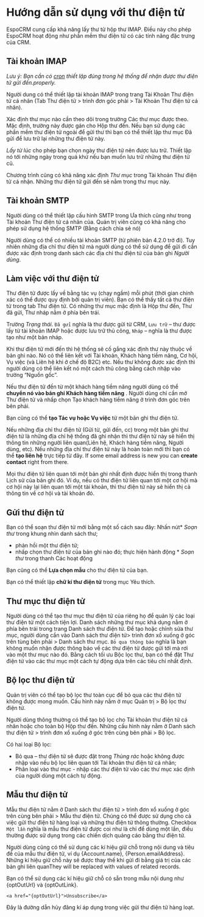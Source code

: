 # Hướng dẫn sử dụng với thư điện tử

EspoCRM cung cấp khả năng lấy thư từ hộp thư IMAP. Điều này cho phép EspoCRM hoạt động như phần mềm thư điện tử có các tính năng đặc trưng của CRM.

## Tài khoản IMAP

*Lưu ý: Bạn cần có [cron](https://github.com/espocrm/documentation/blob/master/administration/server-configuration.md#setup-a-crontab) thiết lập đúng trong hệ thống để nhận được thư điện tử gửi đến.properly.*

Người dung có thể thiết lập tài khoản IMAP trong trang Tài Khoản Thư điện tử cá nhân (Tab Thư điện tử > trình đơn góc phải > Tài Khoản Thư điện tử cá nhân).

Xác định thư mục nào cần theo dõi trong trường Các thư mục được theo. Mặc định, trường này được gán cho Hộp thư đến. Nếu bạn sử dụng các phần mềm thư điện tử ngoài để gửi thư thì bạn có thể thiết lập thư mục Đã gửi để lưu trữ lại những thư điện tử này.

*Lấy từ lúc* cho phép bạn chọn ngày thư điện tử nên được lưu trữ. Thiết lập nó tới những ngày trong quá khứ nếu bạn muốn lưu trữ những thư điện tử cũ.

Chương trình cũng có khả năng xác định *Thư mục* trong Tài khoản Thư điện tử cá nhận. Những thư điện tử gửi đến sẽ nằm trong thư mục này.

## Tài khoản SMTP

Người dùng có thể thiết lập cấu hình SMTP trong Ưa thích cũng như trong Tài khoản Thư điện tử cá nhân của. Quản trị viên cũng có khả năng cho phép sử dụng hệ thống SMTP (Bằng cách chia sẻ nó)

Người dùng có thể có nhiều tài khoản SMTP (từ phiên bản 4.2.0 trở đi). Tuy nhiên những địa chỉ thư điện tử mà người dùng có thể sử dụng để gửi đi cần được xác định trong danh sách các địa chỉ thư điện tử của bản ghi *Người dùng*.

## Làm việc với thư điện tử

Thư điện tử được lấy về bằng tác vụ (chạy ngầm) mỗi phút (thời gian chính xác có thể được quy định bởi quản trị viên).
Bạn có thể thấy tất cả thư điện tử trong tab Thư điện tử. Có những thư mục mặc định là Hộp thư đến, Thư đã gửi, Thư nháp nằm ở phía bên trái.

Trường *Trạng thái*. `Đã gửi` nghĩa là thư được gửi từ CRM, `Lưu trữ` – thư được lấy từ tài khoản IMAP hoặc được lưu trữ thủ công, `Nháp` – nghĩa là thư được tạo như một bản nháp.

Khi thư điện tử mới đến thì hệ thống sẽ cố gắng xác định thư này thuộc về bản ghi nào. Nó có thể liên kết với Tài khoản, Khách hàng tiềm năng, Cơ hội, Vụ việc (và Liên hệ khi ở chế độ B2C) etc. Nếu thư không được xác định thì người dùng có thể liên kết nó một cách thủ công bằng cách nhập vào trường “Nguồn gốc”.

Nếu thư điện tử đến từ một khách hàng tiềm năng người dùng có thể **chuyển nó vào bản ghi Khách hàng tiềm năng** . Người dùng chỉ cần mở Thư điện tử và nhấp chọn Tạo khách hàng tiềm năng ở trình đơn góc trên bên phải.

Bạn cũng có thể **tạo Tác vụ hoặc Vụ việc** từ một bản ghi thư điện tử.

Nếu những địa chỉ thư điện tử (Gửi từ, gửi đến, cc) trong một bản ghi thư điện tử là những địa chỉ hệ thống đã ghi nhận thì thư điện tử này sẽ hiển thị thông tin những người liên quan(Liên hệ, Khách hàng tiềm năng, Người dùng, etc). Nếu những địa chỉ thư điện tử này là hoàn toàn mới thì bạn có thể **tạo liên hệ** trực tiếp từ đây. If some email address is new you can **create contact** right from there.

Mọi thư điện tử liên quan tới một bản ghi nhất định được hiển thị trong thanh Lịch sử của bản ghi đó. Ví dụ, nếu có thư điện tử liên quan tới một cơ hội mà cơ hội này lại liên quan tới một tài khoản, thì thư điện tử này sẽ hiển thị cả thông tin về cơ hội và tài khoản đó. 
## Gửi thư điện tử

Bạn có thể soạn thư điện tử mới bằng một số cách sau đây:
Nhấn nút* *Soạn thư* trong khung nhìn danh sách thư;
* phản hồi một thư điện tử;
* nhấp chọn thư điện tử của bản ghi nào đó;
thực hiện hành động * *Soạn thư* trong thanh Các hoạt động

Bạn cũng có thể **Lựa chọn mẫu** cho thư điện tử của bạn.

Bạn có thể thiết lập **chữ kí thư điện tử** trong mục Yêu thích.

## Thư mục thư điện tử

Người dùng có thể tạo thư mục thư điện tử của riêng họ để quản lý các loại thư điện tử một cách tiện lợi. Danh sách những thư mục khả dụng nằm ở phía bên trái trong trang Danh sách thư điện tử. Để tạo hoặc chỉnh sửa thư mục, người dùng cần vào Danh sách thư điện tử> trình đơn xổ xuống ở góc trên tùng bên phải > Danh sách thư mục. `Bỏ qua thông báo` nghĩa là bạn không muốn nhận được thông báo về các thư điện tử được gửi tới mà rơi vào một thư mục nào đó. Bằng cách tối ưu Bộc lọc thư, bạn có thể đặt Thư điện tử vào các thư mục một cách tự động dựa trên các tiêu chí nhất định.
 
## Bộ lọc thư điện tử

Quản trị viên có thể tạo bộ lọc thư  toàn cục để bỏ qua các thư điện tử không được mong muốn. Cấu hình này nằm ở mục Quản trị > Bộ lọc thư điện tử.

Người dùng thông thường có thể tạo bộ lọc cho Tài khoản thư điện tử cá nhân hoặc cho toàn bộ Hộp thư đến. Những cấu hình này nằm ở Danh sách thư điện tử > trình đơn xổ xuống ở góc trên cùng bên phải > Bộ lọc.

Có hai loại Bộ lọc:
* Bỏ qua – thư điện tử sẽ được đặt trong *Thùng rác* hoặc không được nhập vào nếu bộ lọc liên quan tới Tài khoản thư điện tử cá nhân;
* Phân loại vào thư mục  - nhập các thư điện tử vào các thư mục xác định của người dùng một cách tự động.

## Mẫu thư điện tử

Mẫu thư điện tử nằm ở Danh sách thư điện tử > trình đơn xổ xuống ở góc trên cùng bên phải > Mẫu thư điện tử. Chúng có thể được sử dụng cho cả việc gửi thư điện tử hàng loại và những thư điện tử thông thường. Checkbox `Một lần` nghĩa là mẫu thư điện tử được coi như là chỉ để dùng một lần, điều thường được sử dụng trong các chiến dịch quảng cáo bằng thư điện tử.

Người dùng cũng có thể sử dụng các kí hiệu giữ chỗ trong nội dung và tiêu đề của mẫu thư điện tử, ví dụ {Account.name}, {Person.emailAddress}. Những kí hiệu giữ chỗ này sẽ được thay thế khi gửi đi bằng giá trị của các bản ghi liên quanThey will be replaced with values of related records.

Bạn có thể sử dụng các kí hiệu giữ chỗ có sẵn trong mẫu nội dung như {optOutUrl} và {optOutLink}.
```
<a href="{optOutUrl}">Unsubscribe</a>
```
Đây là đường dẫn hủy đăng kí áp dụng trong việc gửi thư điện tử hàng loạt.
